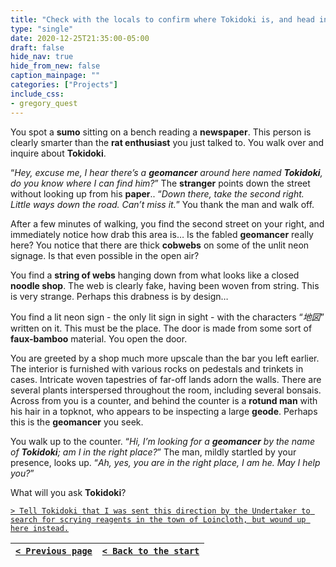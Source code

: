 ```yaml
---
title: "Check with the locals to confirm where Tokidoki is, and head in his direction."
type: "single"
date: 2020-12-25T21:35:00-05:00
draft: false
hide_nav: true
hide_from_new: false
caption_mainpage: ""
categories: ["Projects"]
include_css:
- gregory_quest
---
```


You spot a **sumo** sitting on a bench reading a **newspaper**. This person is clearly smarter than the **rat enthusiast** you just talked to. You walk over and inquire about **Tokidoki**.

“*Hey, excuse me, I hear there’s a **geomancer** around here named **Tokidoki**, do you know where I can find him?*” The **stranger** points down the street without looking up from his **paper**.. “*Down there, take the second right. Little ways down the road. Can’t miss it.*” You thank the man and walk off.

After a few minutes of walking, you find the second street on your right, and immediately notice how drab this area is… Is the fabled **geomancer** really here? You notice that there are thick **cobwebs** on some of the unlit neon signage. Is that even possible in the open air?

You find a **string of webs** hanging down from what looks like a closed **noodle shop**. The web is clearly fake, having been woven from string. This is very strange. Perhaps this drabness is by design…

You find a lit neon sign - the only lit sign in sight - with the characters “*地図*” written on it. This must be the place. The door is made from some sort of **faux-bamboo** material. You open the door.

You are greeted by a shop much more upscale than the bar you left earlier. The interior is furnished with various rocks on pedestals and trinkets in cases. Intricate woven tapestries of far-off lands adorn the walls. There are several plants interspersed throughout the room, including several bonsais. Across from you is a counter, and behind the counter is a **rotund man** with his hair in a topknot, who appears to be inspecting a large **geode**. Perhaps this is the **geomancer** you seek.

You walk up to the counter. “*Hi, I’m looking for a **geomancer** by the name of **Tokidoki**; am I in the right place?*” The man, mildly startled by your presence, looks up. “*Ah, yes, you are in the right place, I am he. May I help you?*”

What will you ask **Tokidoki**?

[``> Tell Tokidoki that I was sent this direction by the Undertaker to search for scrying reagents in the town of Loincloth, but wound up here instead.``](../72)

|[``< Previous page``](../70)|[``< Back to the start``](../)|
|---|---|